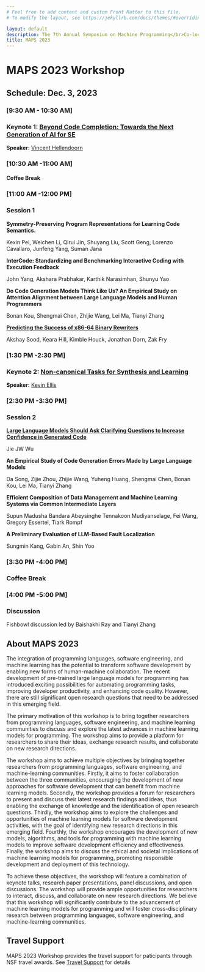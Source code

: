 ```yaml
---
# Feel free to add content and custom Front Matter to this file.
# To modify the layout, see https://jekyllrb.com/docs/themes/#overriding-theme-defaults

layout: default
description: The 7th Annual Symposium on Machine Programming</br>Co-located with ESEC/FSE 2023</br>December 3, 2023 - San Francisco, CA, USA</br>
title: MAPS 2023
---
```


# MAPS 2023 Workshop

## __Schedule: Dec. 3, 2023__

### __[9:30 AM  - 10:30 AM]__

### Keynote 1: [Beyond Code Completion: Towards the Next Generation of AI for SE](/assets/Beyond_Code_Generation.pdf)

__Speaker:__ [Vincent Hellendoorn](https://vhellendoorn.github.io/)


### __[10:30 AM -11:00 AM]__

#### Coffee Break

### __[11:00 AM -12:00 PM]__

### Session 1

__Symmetry-Preserving Program Representations for Learning Code Semantics.__

Kexin Pei, Weichen Li, Qirui Jin, Shuyang Liu, Scott Geng, Lorenzo Cavallaro, Junfeng Yang, Suman Jana

__InterCode: Standardizing and Benchmarking Interactive Coding with Execution Feedback__

John Yang, Akshara Prabhakar, Karthik Narasimhan, Shunyu Yao

__Do Code Generation Models Think Like Us? An Empirical Study on Attention Alignment between Large Language Models and Human Programmers__

Bonan Kou, Shengmai Chen, Zhijie Wang, Lei Ma, Tianyi Zhang

[__Predicting the Success of x86-64 Binary Rewriters__](assets/predicting_the_success_of_x86_64_binary_rewriters_camera_ready1.pdf)

Akshay Sood, Keara Hill, Kimble Houck, Jonathan Dorn, Zak Fry

### __[1:30 PM -2:30 PM]__

### Keynote 2: [Non-canonical Tasks for Synthesis and Learning](/assets/kevin_ellis_maps_23.pdf)

__Speaker:__ [Kevin Ellis](https://www.cs.cornell.edu/~ellisk/)

### __[2:30 PM -3:30 PM]__

### Session 2

[__Large Language Models Should Ask Clarifying Questions to Increase Confidence in Generated Code__](assets/clarifying_questions_jw_camera_ready.pdf)

Jie JW Wu

__An Empirical Study of Code Generation Errors Made by Large Language Models__

Da Song, Zijie Zhou, Zhijie Wang, Yuheng Huang, Shengmai Chen, Bonan Kou, Lei Ma, Tianyi Zhang

__Efficient Composition of Data Management and Machine Learning Systems via Common Intermediate Layers__

Supun Madusha Bandara Abeysinghe Tennakoon Mudiyanselage, Fei Wang, Gregory Essertel, Tiark Rompf

__A Preliminary Evaluation of LLM-Based Fault Localization__

Sungmin Kang, Gabin An, Shin Yoo

### __[3:30 PM -4:00 PM]__

### Coffee Break

### __[4:00 PM -5:00 PM]__

### Discussion

Fishbowl discussion led by Baishakhi Ray and Tianyi Zhang

## __About MAPS 2023__

The integration of programming languages, software engineering, and machine learning has the potential to transform software development by enabling new forms of human-machine collaboration. The recent development of pre-trained large language models for programming has introduced exciting possibilities for automating programming tasks, improving developer productivity, and enhancing code quality. However, there are still significant open research questions that need to be addressed in this emerging field.

The primary motivation of this workshop is to bring together researchers from programming languages, software engineering, and machine learning communities to discuss and explore the latest advances in machine learning models for programming. The workshop aims to provide a platform for researchers to share their ideas, exchange research results, and collaborate on new research directions.

The workshop aims to achieve multiple objectives by bringing together researchers from programming languages, software engineering, and machine-learning communities. Firstly, it aims to foster collaboration between the three communities, encouraging the development of new approaches for software development that can benefit from machine learning models. Secondly, the workshop provides a forum for researchers to present and discuss their latest research findings and ideas, thus enabling the exchange of knowledge and the identification of open research questions. Thirdly, the workshop aims to explore the challenges and opportunities of machine learning models for software development activities, with the goal of identifying new research directions in this emerging field. Fourthly, the workshop encourages the development of new models, algorithms, and tools for programming with machine learning models to improve software development efficiency and effectiveness. Finally, the workshop aims to discuss the ethical and societal implications of machine learning models for programming, promoting responsible development and deployment of this technology.

To achieve these objectives, the workshop will feature a combination of keynote talks, research paper presentations, panel discussions, and open discussions. The workshop will provide  ample opportunities for researchers to interact, discuss, and collaborate on new research directions. We believe that this workshop will significantly contribute to the advancement of machine learning models for programming and will foster cross-disciplinary research between programming languages, software engineering, and machine-learning communities.

## __Travel Support__

MAPS 2023 Workshop provides the travel support for paticipants through NSF travel awards. See [Travel Support](travel.md) for details


